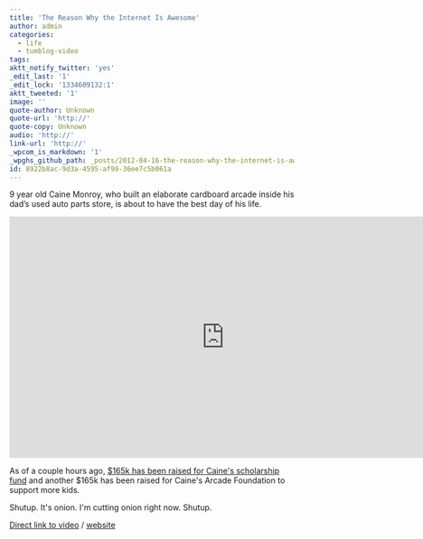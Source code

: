 ```yaml
---
title: 'The Reason Why the Internet Is Awesome'
author: admin
categories:
  - life
  - tumblog-video
tags: 
aktt_notify_twitter: 'yes'
_edit_last: '1'
_edit_lock: '1334609132:1'
aktt_tweeted: '1'
image: ''
quote-author: Unknown
quote-url: 'http://'
quote-copy: Unknown
audio: 'http://'
link-url: 'http://'
_wpcom_is_markdown: '1'
_wpghs_github_path: _posts/2012-04-16-the-reason-why-the-internet-is-awesome.md
id: 8922b8ac-9d3a-4595-af99-36ee7c5b061a
---
```

<p>9 year old Caine Monroy, who built an elaborate cardboard arcade inside his dad’s used auto parts store, is about to have the best day of his life.</p>
<p><iframe src="http://player.vimeo.com/video/40000072?title=0&amp;byline=0&amp;portrait=0&amp;color=999999" width="760" height="428" frameborder="0" webkitAllowFullScreen mozallowfullscreen allowFullScreen></iframe></p>
<p>As of a couple hours ago, <a href="https://www.facebook.com/cainesarcade/posts/154074761386062">$165k has been raised for Caine's scholarship fund</a> and another $165k has been raised for Caine's Arcade Foundation to support more kids.</p>
<p>Shutup. It's onion. I'm cutting onion right now. Shutup.</p>
<p><a href="https://vimeo.com/40000072">Direct link to video</a> / <a href="http://cainesarcade.com/">website</a></p>
